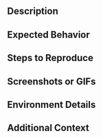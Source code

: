 ## Description

<!-- Clear description of the issue -->

## Expected Behavior

<!-- Describe what should happen if the issue didn't exist -->

## Steps to Reproduce

<!-- Detailed steps to reproduce the issue -->

## Screenshots or GIFs

<!-- Include any relevant visuals here -->

## Environment Details

<!-- Provide environment details (e.g., browser, operating system) -->

## Additional Context

<!-- Any additional information that could be helpful -->

